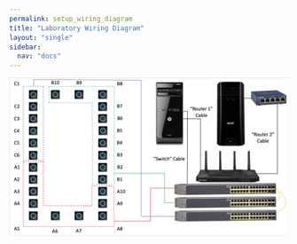 ```yaml
---
permalink: setup_wiring_diagram
title: "Laboratory Wiring Diagram"
layout: "single"
sidebar:
  nav: "docs"
---
```


![test](assets/wiring_diagram.png)